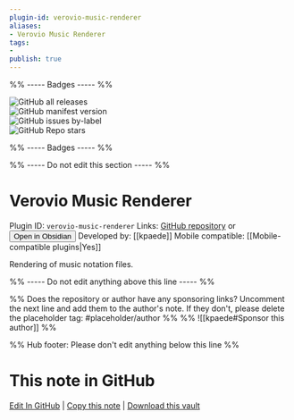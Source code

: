 ```yaml
---
plugin-id: verovio-music-renderer
aliases:
- Verovio Music Renderer
tags: 
- 
publish: true
---
```


%% ----- Badges ----- %%

![GitHub all releases](https://img.shields.io/github/downloads/kpaede/Verovio-Music-Renderer/total?color=573E7A&logo=github&style=for-the-badge)   
![GitHub manifest version](https://img.shields.io/github/manifest-json/v/kpaede/Verovio-Music-Renderer?color=573E7A&logo=github&style=for-the-badge)   
![GitHub issues by-label](https://img.shields.io/github/issues/kpaede/Verovio-Music-Renderer/help%20wanted?color=573E7A&logo=github&style=for-the-badge)   
![GitHub Repo stars](https://img.shields.io/github/stars/kpaede/Verovio-Music-Renderer?color=573E7A&logo=github&style=for-the-badge)

%% ----- Badges ----- %%

%% ----- Do not edit this section ----- %%

# Verovio Music Renderer

Plugin ID: `verovio-music-renderer`
Links: [GitHub repository](https://github.com/kpaede/Verovio-Music-Renderer) or [<button id=HH>Open in Obsidian</button>](obsidian://show-plugin?id=verovio-music-renderer)
Developed by: [[kpaede]]
Mobile compatible: [[Mobile-compatible plugins|Yes]]

Rendering of music notation files.

%% ----- Do not edit anything above this line ----- %% 

%% Does the repository or author have any sponsoring links? Uncomment the next line and add them to the author's note. If they don't, please delete the placeholder tag: #placeholder/author %%
%% ![[kpaede#Sponsor this author]] %%

%% Hub footer: Please don't edit anything below this line %%

# This note in GitHub

<span class="git-footer">[Edit In GitHub](https://github.dev/obsidian-community/obsidian-hub/blob/main/02%20-%20Community%20Expansions/02.05%20All%20Community%20Expansions/Plugins/verovio-music-renderer.md "git-hub-edit-note") | [Copy this note](https://raw.githubusercontent.com/obsidian-community/obsidian-hub/main/02%20-%20Community%20Expansions/02.05%20All%20Community%20Expansions/Plugins/verovio-music-renderer.md "git-hub-copy-note") | [Download this vault](https://github.com/obsidian-community/obsidian-hub/archive/refs/heads/main.zip "git-hub-download-vault") </span>
